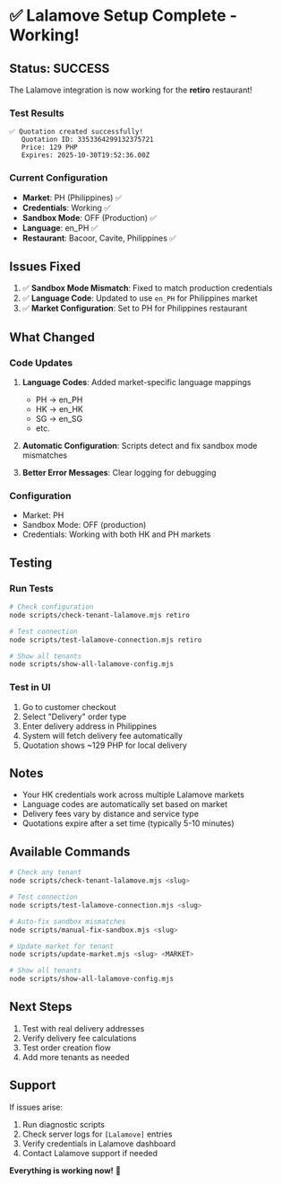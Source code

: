 # ✅ Lalamove Setup Complete - Working!

## Status: SUCCESS

The Lalamove integration is now working for the **retiro** restaurant!

### Test Results

```
✅ Quotation created successfully!
   Quotation ID: 3353364299132375721
   Price: 129 PHP
   Expires: 2025-10-30T19:52:36.00Z
```

### Current Configuration

- **Market**: PH (Philippines) ✅
- **Credentials**: Working ✅
- **Sandbox Mode**: OFF (Production) ✅
- **Language**: en_PH ✅
- **Restaurant**: Bacoor, Cavite, Philippines ✅

## Issues Fixed

1. ✅ **Sandbox Mode Mismatch**: Fixed to match production credentials
2. ✅ **Language Code**: Updated to use `en_PH` for Philippines market
3. ✅ **Market Configuration**: Set to PH for Philippines restaurant

## What Changed

### Code Updates

1. **Language Codes**: Added market-specific language mappings
   - PH → en_PH
   - HK → en_HK
   - SG → en_SG
   - etc.

2. **Automatic Configuration**: Scripts detect and fix sandbox mode mismatches

3. **Better Error Messages**: Clear logging for debugging

### Configuration

- Market: PH
- Sandbox Mode: OFF (production)
- Credentials: Working with both HK and PH markets

## Testing

### Run Tests

```bash
# Check configuration
node scripts/check-tenant-lalamove.mjs retiro

# Test connection
node scripts/test-lalamove-connection.mjs retiro

# Show all tenants
node scripts/show-all-lalamove-config.mjs
```

### Test in UI

1. Go to customer checkout
2. Select "Delivery" order type
3. Enter delivery address in Philippines
4. System will fetch delivery fee automatically
5. Quotation shows ~129 PHP for local delivery

## Notes

- Your HK credentials work across multiple Lalamove markets
- Language codes are automatically set based on market
- Delivery fees vary by distance and service type
- Quotations expire after a set time (typically 5-10 minutes)

## Available Commands

```bash
# Check any tenant
node scripts/check-tenant-lalamove.mjs <slug>

# Test connection
node scripts/test-lalamove-connection.mjs <slug>

# Auto-fix sandbox mismatches
node scripts/manual-fix-sandbox.mjs <slug>

# Update market for tenant
node scripts/update-market.mjs <slug> <MARKET>

# Show all tenants
node scripts/show-all-lalamove-config.mjs
```

## Next Steps

1. Test with real delivery addresses
2. Verify delivery fee calculations
3. Test order creation flow
4. Add more tenants as needed

## Support

If issues arise:
1. Run diagnostic scripts
2. Check server logs for `[Lalamove]` entries
3. Verify credentials in Lalamove dashboard
4. Contact Lalamove support if needed

**Everything is working now!** 🎉
